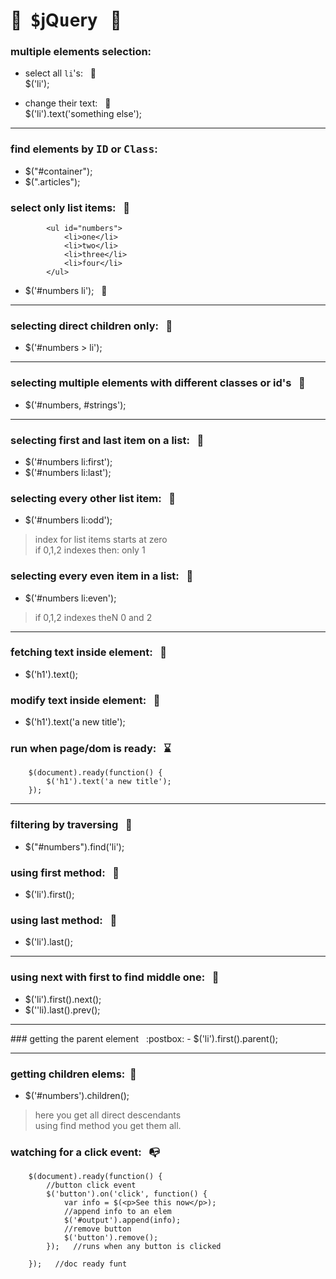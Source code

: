 # :mega: &nbsp;<kbd>$</kbd>jQ<kbd>u</kbd>er<kbd>y</kbd>  &nbsp;  :mega:


### multiple elements selection:

- select all `li`'s:     &nbsp; :bamboo:  
$('li');       

- change their text:    &nbsp; :bamboo:  
$('li').text('something else');   

<hr>

### find elements by <kbd>ID</kbd> or <kbd>Class</kbd>:

- $("#container");
- $(".articles");


### select only list items:  &nbsp; :wrench:

```
    	<ul id="numbers">
        	<li>one</li>
            <li>two</li>
            <li>three</li>
            <li>four</li>
        </ul>
```

- $('#numbers li');  &nbsp;  :wrench:


<hr>

### selecting direct children only:  &nbsp;  :jack_o_lantern:

- $('#numbers > li');


<hr>

### selecting multiple elements with different classes or id's   &nbsp;  :crystal_ball:

- $('#numbers, #strings');


<hr>

### selecting first and last item on a list:   &nbsp;  :bath:
- $('#numbers li:first');
- $('#numbers li:last');


### selecting every other list item:  &nbsp; :flashlight:
- $('#numbers li:odd');       
> index for list items starts at zero     
> if 0,1,2 indexes then: only 1    

### selecting every even item in a list:  &nbsp; :flashlight:
- $('#numbers li:even');      
> if 0,1,2 indexes theN 0 and 2    

<hr>

### fetching text inside element:  &nbsp; :hammer:
- $('h1').text();

### modify text inside element: &nbsp; :electric_plug:
- $('h1').text('a new title');

### run when page/dom is ready:  &nbsp; :hourglass:
```
	$(document).ready(function() {
		$('h1').text('a new title');
	});
```

<hr>

### filtering by traversing  &nbsp; :scroll:

- $("#numbers").find('li');

### using first method:  &nbsp; :money_with_wings:
- $('li').first();

### using last method:   &nbsp; :money_with_wings:
- $('li').last();
<hr>

### using next with first to find middle one: &nbsp;   :shower:
- $('li').first().next();
- $(''li).last().prev();

<hr>
### getting the parent element &nbsp; :postbox:
- $('li').first().parent();
<hr>

### getting children elems:   &nbsp;:seat:
- $('#numbers').children();       

> here you get all direct descendants            
> using find method you get them all.              

### watching for a click event:   &nbsp; :mailbox_with_no_mail:

```
	$(document).ready(function() {
        //button click event
        $('button').on('click', function() {
        	var info = $(<p>See this now</p>);
            //append info to an elem
            $('#output').append(info);
		    //remove button
            $('button').remove();
        });   //runs when any button is clicked

    });   //doc ready funt
```
